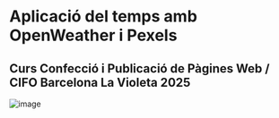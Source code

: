 # Aplicació del temps amb OpenWeather i Pexels
## Curs Confecció i Publicació de Pàgines Web / CIFO Barcelona La Violeta 2025
![image](https://github.com/user-attachments/assets/2fa7e450-ab58-46de-a17d-8776e6319103)

